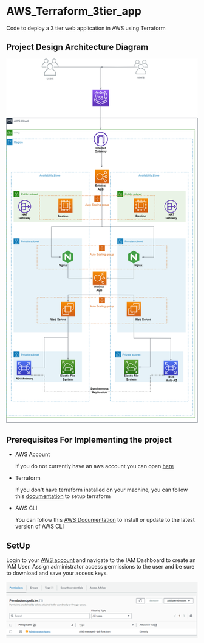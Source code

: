 # AWS_Terraform_3tier_app
Code to deploy a 3 tier web application in AWS using Terraform

## Project Design Architecture Diagram
![Architecture Diagram](./images/3tierapplication.drawio.png)  

## Prerequisites For Implementing the project
- AWS Account

    If you do not currently have an aws account you can open [here](https://aws.amazon.com/resources/create-account/)

- Terraform

    If you don't have terraform installed on your machine, you can follow this [documentation](https://developer.hashicorp.com/terraform/tutorials/aws-get-started/install-cli) to setup terraform 

- AWS CLI

    You can follow this [AWS Documentation](https://docs.aws.amazon.com/cli/latest/userguide/getting-started-install.html) to install or update to the latest version of AWS CLI


## SetUp
Login to your [AWS account](https://aws.amazon.com) and navigate to the IAM Dashboard to create an IAM User. Assign administrator access permissions to the user and be sure to download and save your access keys.

![IAM User Permissions](./images/iam%20policy.png)